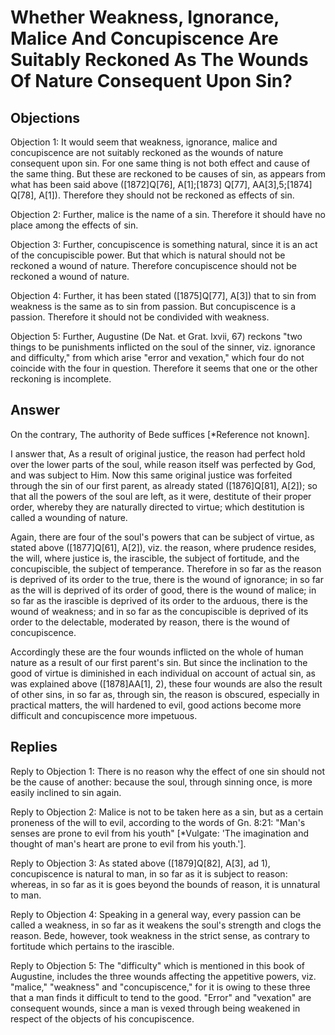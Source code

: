 # Whether Weakness, Ignorance, Malice And Concupiscence Are Suitably Reckoned As The Wounds Of Nature Consequent Upon Sin?

## Objections

Objection 1: It would seem that weakness, ignorance, malice and concupiscence are not suitably reckoned as the wounds of nature consequent upon sin. For one same thing is not both effect and cause of the same thing. But these are reckoned to be causes of sin, as appears from what has been said above ([1872]Q[76], A[1];[1873] Q[77], AA[3],5;[1874] Q[78], A[1]). Therefore they should not be reckoned as effects of sin.

Objection 2: Further, malice is the name of a sin. Therefore it should have no place among the effects of sin.

Objection 3: Further, concupiscence is something natural, since it is an act of the concupiscible power. But that which is natural should not be reckoned a wound of nature. Therefore concupiscence should not be reckoned a wound of nature.

Objection 4: Further, it has been stated ([1875]Q[77], A[3]) that to sin from weakness is the same as to sin from passion. But concupiscence is a passion. Therefore it should not be condivided with weakness.

Objection 5: Further, Augustine (De Nat. et Grat. lxvii, 67) reckons "two things to be punishments inflicted on the soul of the sinner, viz. ignorance and difficulty," from which arise "error and vexation," which four do not coincide with the four in question. Therefore it seems that one or the other reckoning is incomplete.

## Answer

On the contrary, The authority of Bede suffices [*Reference not known].

I answer that, As a result of original justice, the reason had perfect hold over the lower parts of the soul, while reason itself was perfected by God, and was subject to Him. Now this same original justice was forfeited through the sin of our first parent, as already stated ([1876]Q[81], A[2]); so that all the powers of the soul are left, as it were, destitute of their proper order, whereby they are naturally directed to virtue; which destitution is called a wounding of nature.

Again, there are four of the soul's powers that can be subject of virtue, as stated above ([1877]Q[61], A[2]), viz. the reason, where prudence resides, the will, where justice is, the irascible, the subject of fortitude, and the concupiscible, the subject of temperance. Therefore in so far as the reason is deprived of its order to the true, there is the wound of ignorance; in so far as the will is deprived of its order of good, there is the wound of malice; in so far as the irascible is deprived of its order to the arduous, there is the wound of weakness; and in so far as the concupiscible is deprived of its order to the delectable, moderated by reason, there is the wound of concupiscence.

Accordingly these are the four wounds inflicted on the whole of human nature as a result of our first parent's sin. But since the inclination to the good of virtue is diminished in each individual on account of actual sin, as was explained above ([1878]AA[1], 2), these four wounds are also the result of other sins, in so far as, through sin, the reason is obscured, especially in practical matters, the will hardened to evil, good actions become more difficult and concupiscence more impetuous.

## Replies

Reply to Objection 1: There is no reason why the effect of one sin should not be the cause of another: because the soul, through sinning once, is more easily inclined to sin again.

Reply to Objection 2: Malice is not to be taken here as a sin, but as a certain proneness of the will to evil, according to the words of Gn. 8:21: "Man's senses are prone to evil from his youth" [*Vulgate: 'The imagination and thought of man's heart are prone to evil from his youth.'].

Reply to Objection 3: As stated above ([1879]Q[82], A[3], ad 1), concupiscence is natural to man, in so far as it is subject to reason: whereas, in so far as it is goes beyond the bounds of reason, it is unnatural to man.

Reply to Objection 4: Speaking in a general way, every passion can be called a weakness, in so far as it weakens the soul's strength and clogs the reason. Bede, however, took weakness in the strict sense, as contrary to fortitude which pertains to the irascible.

Reply to Objection 5: The "difficulty" which is mentioned in this book of Augustine, includes the three wounds affecting the appetitive powers, viz. "malice," "weakness" and "concupiscence," for it is owing to these three that a man finds it difficult to tend to the good. "Error" and "vexation" are consequent wounds, since a man is vexed through being weakened in respect of the objects of his concupiscence.